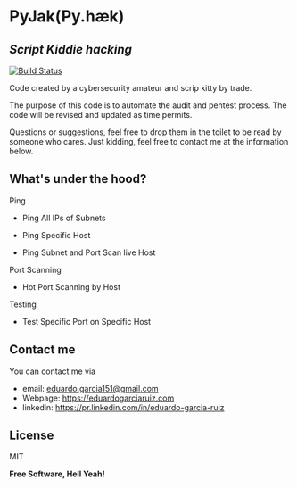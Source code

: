 # PyJak(Py.hæk)
## _Script Kiddie hacking_

[![Build Status](https://travis-ci.org/microsoft/node-diagnostic-channel.svg?branch=master&amp;status=errored)](https://travis-ci.org/joemccann/dillinger)

Code created by a cybersecurity amateur and scrip kitty by trade.

The purpose of this code is to automate the audit and pentest process. The code will be revised and updated as time permits.

Questions or suggestions, feel free to drop them in the toilet to be read by someone who cares. Just kidding, feel free to contact me at the information below.

## What's under the hood?
Ping

- Ping All IPs of Subnets

- Ping Specific Host 

- Ping Subnet and Port Scan live Host

Port Scanning

- Hot Port Scanning by Host

Testing

- Test Specific Port on Specific Host


## Contact me
You can contact me via 
- email: eduardo.garcia151@gmail.com
- Webpage: https://eduardogarciaruiz.com
- linkedin: https://pr.linkedin.com/in/eduardo-garcia-ruiz



## License

MIT

**Free Software, Hell Yeah!**
